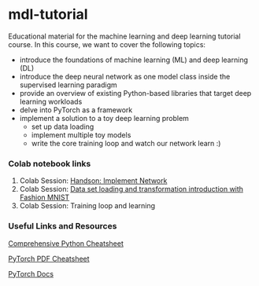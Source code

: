 # mdl-tutorial
Educational material for the machine learning and deep learning tutorial course.
In this course, we want to cover the following topics:

- introduce the foundations of machine learning (ML) and deep learning (DL)
- introduce the deep neural network as one model class inside the supervised learning paradigm
- provide an overview of existing Python-based libraries that target deep learning workloads
- delve into PyTorch as a framework
- implement a solution to a toy deep learning problem
  - set up data loading
  - implement multiple toy models
  - write the core training loop and watch our network learn :)

### Colab notebook links

1. Colab Session: [Handson: Implement Network](https://colab.research.google.com/drive/1DhSK1868LzNWvdkSLjWCTXlcSCCl7Blo?usp=sharing)
2. Colab Session: [Data set loading and transformation introduction with Fashion MNIST](https://colab.research.google.com/drive/1TA5phLKpm_VPj0RUOlXiOy0UkDnuYXqc?usp=sharing)
3. Colab Session: Training loop and learning


### Useful Links and Resources

[Comprehensive Python Cheatsheet](https://github.com/gto76/python-cheatsheet)

[PyTorch PDF Cheatsheet](https://www.mad.tf.fau.de/files/2019/07/pytorch-cheatsheet-en.pdf)

[PyTorch Docs](https://pytorch.org/docs/stable/index.html)
